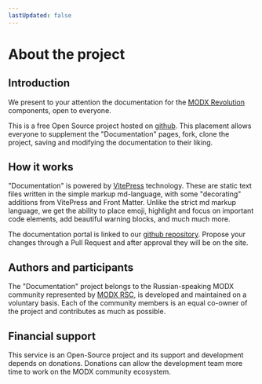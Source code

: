 ```yaml
---
lastUpdated: false
---
```

# About the project

## Introduction

We present to your attention the documentation for the [MODX Revolution](https://modx.com/) components, open to everyone.

This is a free Open Source project hosted on [github](https://github.com/modx-pro/Docs).
This placement allows everyone to supplement the "Documentation" pages, fork, clone the project, saving and modifying the documentation to their liking.

## How it works

"Documentation" is powered by [VitePress](https://vitepress.dev/) technology. These are static text files written in the simple markup md-language, with some "decorating" additions from VitePress and Front Matter.
Unlike the strict md markup language, we get the ability to place emoji, highlight and focus on important code elements, add beautiful warning blocks, and much much more.

The documentation portal is linked to our [github repository](https://github.com/modx-pro/Docs). Propose your changes through a Pull Request and after approval they will be on the site.

## Authors and participants

The "Documentation" project belongs to the Russian-speaking MODX community represented by [MODX RSC](https://github.com/modx-pro), is developed and maintained on a voluntary basis. Each of the community members is an equal co-owner of the project and contributes as much as possible.

## Financial support

This service is an Open-Source project and its support and development depends on donations.
Donations can allow the development team more time to work on the MODX community ecosystem.
